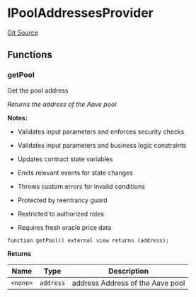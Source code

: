 # IPoolAddressesProvider
[Git Source](https://github.com/Quantillon-Labs/smart-contracts/quantillon-protocol/blob/a616e9423dc69fc1960f3a480a5300eaa5fe80e0/src/core/vaults/AaveVault.sol)


## Functions
### getPool

Get the pool address

*Returns the address of the Aave pool*

**Notes:**
- Validates input parameters and enforces security checks

- Validates input parameters and business logic constraints

- Updates contract state variables

- Emits relevant events for state changes

- Throws custom errors for invalid conditions

- Protected by reentrancy guard

- Restricted to authorized roles

- Requires fresh oracle price data


```solidity
function getPool() external view returns (address);
```
**Returns**

|Name|Type|Description|
|----|----|-----------|
|`<none>`|`address`|address Address of the Aave pool|


